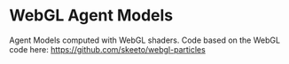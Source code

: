 # WebGL Agent Models
Agent Models computed with WebGL shaders. Code based on the WebGL code here: https://github.com/skeeto/webgl-particles
